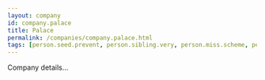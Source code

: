 ```yaml
---
layout: company
id: company.palace
title: Palace
permalink: /companies/company.palace.html
tags: [person.seed.prevent, person.sibling.very, person.miss.scheme, person.defense.diary, person.thrive.remove, person.lazy.stereo, person.use.raw]
---
```


Company details...